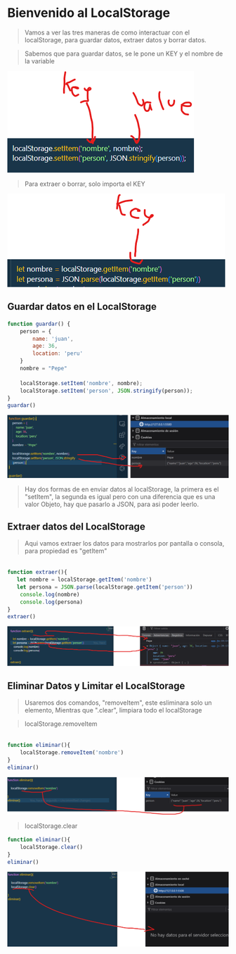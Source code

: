 # Bienvenido al LocalStorage

> Vamos a ver las tres maneras de como interactuar con el localStorage, para guardar datos, extraer datos y borrar datos.

> Sabemos que para guardar datos, se le pone un KEY y el nombre de la variable 

![alt text](img/guardar.png)

> Para extraer o borrar, solo importa el KEY
> 
![alt text](img/extraer.png)
## Guardar datos en el LocalStorage

```js
function guardar() {
    person = {
        name: 'juan',
        age: 36,
        location: 'peru'
    }
    nombre = "Pepe"

    localStorage.setItem('nombre', nombre);
    localStorage.setItem('person', JSON.stringify(person));
}
guardar()

```
![alt text](img/parte1.png)

> Hay dos formas de en enviar datos al localStorage, la primera es el "setItem", la segunda es igual pero con una diferencia que es una valor Objeto, hay que pasarlo a JSON, para asi poder leerlo.


## Extraer datos del LocalStorage

> Aqui vamos extraer los datos para mostrarlos por pantalla o consola, para propiedad es "getItem"


```js

function extraer(){
   let nombre = localStorage.getItem('nombre')
   let persona = JSON.parse(localStorage.getItem('person'))
    console.log(nombre)
    console.log(persona)
}
extraer()
```
![alt text](img/parte2.png)

## Eliminar Datos y Limitar el LocalStorage

> Usaremos dos comandos, "removeItem", este esliminara solo un elemento, Mientras que ".clear", limpiara todo el localStorage

> localStorage.removeItem

```js

function eliminar(){
    localStorage.removeItem('nombre')
}
eliminar()
```

![alt text](img/Parte3.png)

> localStorage.clear

```js
function eliminar(){
    localStorage.clear()
}
eliminar()
```
![alt text](img/parte4.png)